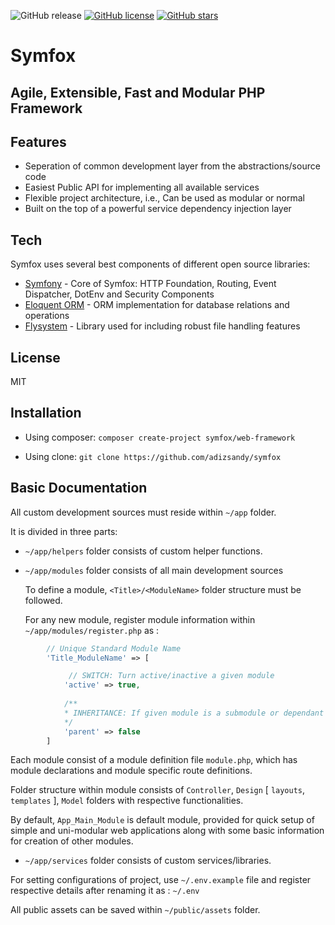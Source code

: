 ![GitHub release](https://img.shields.io/badge/release-21.03.06-orange)
[![GitHub license](https://img.shields.io/github/license/adizsandy/symfox)](https://github.com/adizsandy/symfox/blob/master/LICENSE)
[![GitHub stars](https://img.shields.io/github/stars/adizsandy/symfox)](https://GitHub.com/adizsandy/symfox/stargazers/)

# Symfox 

## Agile, Extensible, Fast and Modular PHP Framework 

## Features
- Seperation of common development layer from the abstractions/source code
- Easiest Public API for implementing all available services
- Flexible project architecture, i.e., Can be used as modular or normal
- Built on the top of a powerful service dependency injection layer

## Tech
Symfox uses several best components of different open source libraries:

- [Symfony](https://symfony.com/) - Core of Symfox: HTTP Foundation, Routing, Event Dispatcher, DotEnv and Security Components
- [Eloquent ORM](https://laravel.com/docs/5.0/eloquent) - ORM implementation for database relations and operations 
- [Flysystem](https://github.com/thephpleague/flysystem) - Library used for including robust file handling features 

## License
MIT

## Installation
- Using composer:
  ``` composer create-project symfox/web-framework ```

- Using clone:
  ``` git clone https://github.com/adizsandy/symfox ```

## Basic Documentation
All custom development sources must reside within `~/app` folder.

It is divided in three parts: 
- `~/app/helpers` folder consists of custom helper functions.
- `~/app/modules` folder consists of all main development sources

    To define a module, `<Title>/<ModuleName>` folder structure must be followed.

    For any new module, register module information within `~/app/modules/register.php` as :

```php
        // Unique Standard Module Name 
        'Title_ModuleName' => [ 

             // SWITCH: Turn active/inactive a given module
            'active' => true,
            
            /**
            * INHERITANCE: If given module is a submodule or dependant on other modules, if there is any, put 'Standard Module Name' of that parent module for the same Only single inheritance is   allowed for now.
            */
            'parent' => false  
        ] 
```
Each module consist of a module definition file `module.php`, which has module declarations and        module specific route definitions.

Folder structure within module consists of `Controller`, `Design` [ `layouts`, `templates` ], `Model` folders with respective functionalities.

By default, `App_Main_Module` is default module, provided for quick setup of simple and uni-modular web applications along with some basic information for creation of other modules.

- `~/app/services` folder consists of custom services/libraries.

For setting configurations of project, use `~/.env.example` file and register respective details after  renaming it as : `~/.env`

All public assets can be saved within `~/public/assets` folder.
